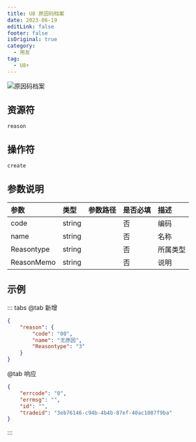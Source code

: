```yaml
---
title: U8 原因码档案
date: 2023-06-19
editLink: false
footer: false
isOriginal: true
category:
  - 用友
tag:
  - U8+
---
```


![原因码档案](https://image.ilyl.life:8443/yonyou/u8/as/reason.gif)

## 资源符

`reason`
  
## 操作符

`create`

## 参数说明

|参数|类型|参数路径|是否必填|描述|
|:-|:-|:-|:-|:-|
|code|string||否|编码|
|name|string||否|名称|
|Reasontype|string||否|所属类型|
|ReasonMemo|string||否|说明|

## 示例

::: tabs
@tab 新增

```json
{
    "reason": {
        "code": "00",
        "name": "无原因",
        "Reasontype": "3"
    }
}
```

@tab 响应

```json
{
    "errcode": "0",
    "errmsg": "",
    "id": "",
    "tradeid": "3eb76146-c94b-4b4b-87ef-40ac1087f9ba"
}
```

:::
